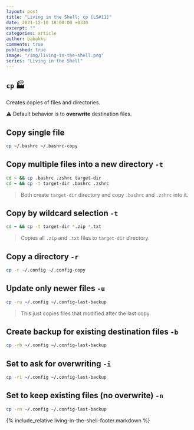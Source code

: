 ```yaml
---
layout: post
title: "Living in the Shell; cp [LS#11]"
date: 2021-12-10 18:00:00 +0330
excerpt: ""
categories: article
author: babakks
comments: true
published: true
image: "/img/living-in-the-shell.png"
series: "Living in the Shell"
---
```


## `cp` 🏭

Creates copies of files and directories.

⚠️ Default behavior is to **overwrite** destination files.

## Copy single file

```sh
cp ~/.bashrc ~/.bashrc-copy
```

## Copy multiple files into a new directory `-t`

```sh
cd ~ && cp .bashrc .zshrc target-dir
cd ~ && cp -t target-dir .bashrc .zshrc
```

> Both create `target-dir` directory and copy `.bashrc` and `.zshrc` into it.

## Copy by wildcard selection `-t`

```sh
cd ~ && cp -t target-dir *.zip *.txt
```

> Copies all `.zip` and `.txt` files to `target-dir` directory.

## Copy a directory `-r`

```sh
cp -r ~/.config ~/.config-copy
```

## Update only newer files `-u`

```sh
cp -ru ~/.config ~/.config-last-backup
```

> This just copies files that modified after the last copy.

## Create backup for existing destination files `-b`

```sh
cp -rb ~/.config ~/.config-last-backup
```

## Set to ask for overwriting `-i`

```sh
cp -ri ~/.config ~/.config-last-backup
```

## Set to keep existing files (no overwrite) `-n`

```sh
cp -rn ~/.config ~/.config-last-backup
```

{% include_relative living-in-the-shell-footer.markdown %}

